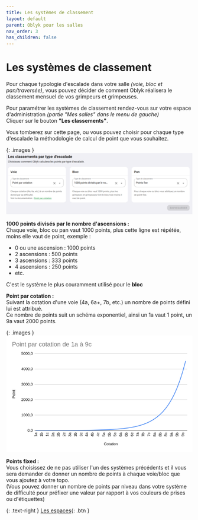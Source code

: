 ```yaml
---
title: Les systèmes de classement
layout: default
parent: Oblyk pour les salles
nav_order: 3
has_children: false
---
```


# Les systèmes de classement

Pour chaque typologie d'escalade dans votre salle _(voie, bloc et pan/traversée)_, vous pouvez décider de comment Oblyk réalisera le classement mensuel de vos grimpeurs et grimpeuses.

Pour paramétrer les systèmes de classement rendez-vous sur votre espace d'administration _(partie "Mes salles" dans le menu de gauche)_  
Cliquer sur le bouton **"Les classements"**.

Vous tomberez sur cette page, ou vous pouvez choisir pour chaque type d'escalade la méthodologie de calcul de point que vous souhaitez.

{: .images }
[![Les systèmes de classement](../../../assets/images/systeme-de-classement_desktop.png)](../../../assets/images/systeme-de-classement_desktop.png)

**1000 points divisés par le nombre d'ascensions :**  
Chaque voie, bloc ou pan vaut 1000 points, plus cette ligne est répétée, moins elle vaut de point, exemple :
- 0 ou une ascension : 1000 points
- 2 ascensions : 500 points
- 3 ascensions : 333 points
- 4 ascensions : 250 points
- etc.

C'est le système le plus couramment utilisé pour le **bloc** 

**Point par cotation :**  
Suivant la cotation d'une voie (4a, 6a+, 7b, etc.) un nombre de points défini lui est attribué.  
Ce nombre de points suit un schéma exponentiel, ainsi un 1a vaut 1 point, un 9a vaut 2000 points.

{: .images }
[![Graphique des points par cotation](../../../assets/images/graphique-point-par-cotation.png)](../../../assets/images/graphique-point-par-cotation.png)

**Points fixed :**  
Vous choisissez de ne pas utiliser l'un des systèmes précédents et il vous sera demander de donner un nombre de points à chaque voie/bloc que vous ajoutez à votre topo.  
(Vous pouvez donner un nombre de points par niveau dans votre système de difficulté pour préfixer une valeur par rapport à vos couleurs de prises ou d'étiquettes)

{: .text-right }
[Les espaces](../espace){: .btn }